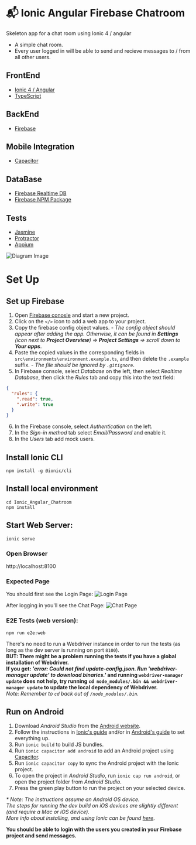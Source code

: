 # 📬 Ionic Angular Firebase Chatroom
Skeleton app for a chat room using Ionic 4 / angular
- A simple chat room.
- Every user logged in will be able to send and recieve messages to / from all other users.

<!-- not based on a specific tutorial -->

## FrontEnd
- [Ionic 4 / Angular](https://ionicframework.com/docs/angular/overview)
- [TypeScript](https://www.typescriptlang.org/)
## BackEnd
- [Firebase](https://firebase.google.com/)
## Mobile Integration
- [Capacitor](https://capacitor.ionicframework.com/)
## DataBase
- [Firebase Realtime DB](https://firebase.google.com/)
- [Firebase NPM Package](https://www.npmjs.com/package/firebase)
## Tests
- [Jasmine](https://jasmine.github.io/index.html)
- [Protractor](https://www.protractortest.org/#/)
- [Appium](http://appium.io/)

![Diagram Image](https://github.com/wonderfloyd/Hackathon-Corona/blob/Ionic_Angular_Chatroom/Ionic_Angular_Chatroom/src/assets/ChatroomIonicAngular.png)
# Set Up
## Set up Firebase
1. Open [Firebase conosle](https://console.firebase.google.com/) and start a new project.
2. Click on the `</>` icon to add a web app to your project.
3. Copy the firebase config object values. *- The config object should appear after adding the app. Otherwise, it can be found in __Settings__ (icon next to __Project Overview__) => __Project Settings__ => scroll down to __Your apps__*.
4. Paste the copied values in the corresponding fields in `src\environments\environment.example.ts`, and then delete the `.example` suffix. *- The file should be ignored by `.gitignore`*.
5. In Firebase console, select *Database* on the left, then select *Realtime Database*, then click the *Rules* tab and copy this into the text field: 
```json
{
  "rules": {
    ".read": true,
    ".write": true
  }
}
```

6. In the Firebase console, select *Authentication* on the left.
7. In the *Sign-in method* tab select *Email/Password* and enable it.
8. In the *Users* tab add mock users.
## Install Ionic CLI
    npm install -g @ionic/cli
## Install local environment
    cd Ionic_Angular_Chatroom
    npm install
## Start Web Server:
    ionic serve
### Open Browser
http://localhost:8100
### Expected Page
You should first see the Login Page:
![Login Page](https://github.com/wonderfloyd/Hackathon-Corona/blob/Ionic_Angular_Chatroom/Ionic_Angular_Chatroom/src/assets/chatFirstPage.JPG)

After logging in you'll see the Chat Page:
![Chat Page](https://github.com/wonderfloyd/Hackathon-Corona/blob/Ionic_Angular_Chatroom/Ionic_Angular_Chatroom/src/assets/ionicChatPage.JPG)
    
### E2E Tests (web version):
    npm run e2e:web
There's no need to run a Webdriver instance in order to run the tests (as long as the dev server is running on port `8100`).<br>
__BUT: There might be a problem running the tests if you have a global installation of Webdriver.<br>
If you get: *'error: Could not find update-config.json. Run 'webdriver-manager update' to download binaries.'* and running `webdriver-manager update` does not help, try running `cd node_modules/.bin && webdriver-manager update` to update the local dependency of Webdriver.__<br>
*Note: Remember to `cd` back out of `/node_modules/.bin`.*

## Run on Android
1. Download *Android Studio* from the [Android website](https://developer.android.com/studio/).
2. Follow the instructions in [Ionic's guide](https://ionicframework.com/docs/installation/android) and/or in [Android's guide](https://developer.android.com/studio/install) to set everything up.
3. Run `ionic build` to build JS bundles.
4. Run `ionic capacitor add android` to add an Android project using [Capacitor](https://capacitor.ionicframework.com/).
5. Run `ionic capacitor copy` to sync the Android project with the Ionic project.
6. To open the project in *Android Studio*, run `ionic cap run android`, or open the project folder from *Android Studio*.
7. Press the green play button to run the project on your selected device.

_* Note: The instructions assume an Android OS device.<br>
The steps for running the dev build on iOS devices are slightly different (and require a Mac or iOS device).<br>
More info about installing, and using Ionic can be found [here](https://ionicframework.com/docs)_.

**You should be able to login with the users you created in your Firebase project and send messages.**

